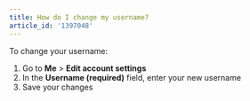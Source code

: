 ```yaml
---
title: How do I change my username?
article_id: '1397048'
---
```

To change your username:

1. Go to **Me** > **Edit account settings**
2. In the **Username (required)** field, enter your new username
3. Save your changes